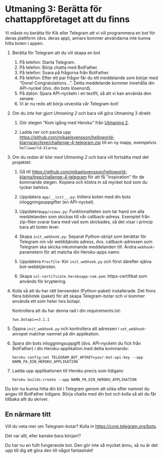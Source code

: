 # Utmaning 3: Berätta för chattappföretaget att du finns
 
Vi måste nu berätta för Kik eller Telegram att vi vill programmera en bot för deras plattform 
(dvs. deras app), annars kommer användarna inte kunna hitta boten i appen.

1.  Berätta för Telegram att du vill skapa en bot

    1.  På telefon: Starta Telegram.
    1.  På telefon: Börja chatta med BotFather.
    1.  På telefon: Svara på frågorna från BotFather.
    1.  På telefon: Efter ett par frågor får du ett meddelande som börjar med “Done! Congratulations…”. 
        Detta meddelande kommer innehålla din API-nyckel (dvs. din bots lösenord).
    1.  På daton: Spara API-nyckeln i en textfil, så att vi kan använda den senare.
    1.  Vi är nu redo att börja utveckla vår Telegram-bot!

1.  Om du _inte har gjort Utmaning 2_ och bara vill göra Utmaning 3 direkt:

    1.  Gör stegen "Kom igång med Heroku" från [Utmaning 2](./challenge-heroku.sv.md).
    
    1.  Ladda ner och packa upp https://github.com/mikaelsvensson/helloworld-klarna/archive/challenge-4-telegram.zip 
        till en ny mapp, exempelvis ```helloworld-klarna```.

1.  Om du _redan är klar med Utmaning 2_ och bara vill fortsätta med det projektet:

    1.  Gå till https://github.com/mikaelsvensson/helloworld-klarna/tree/challenge-4-telegram för att få "inspiration"
        för de kommande stegen. Kopiera och klistra in så mycket kod som du tycker behövs.

    1.  Uppdatera ```app/__init__.py```: Initiera boten med din bots inloggningsuppgifter (en API-nyckel).
    
    1.  Uppdatera```app/views.py```: Funktionaliteten som tar hand om alla meddelanden som skickas till 
        vår callback-adress. Exemplet från zip-filen svarar bara med vad som skickades, så det visar i 
        princip bara att boten lever.
    
    1.  Skapa ```init_webhook.py```: Separat Python-skript som berättar för Telegram om vår webbtjänsts 
        adress, dvs. callback-adressen som Telegram ska skicka inkommande meddelanden till. 
        Ändra ```webhook```-parametern för att matcha din Heroku-apps namn.
    
    1.  Uppdatera ```Procfile```: Kör ```init_webhook.py``` och först därefter själva bot-webbtjänsten.
    
    1.  Skapa ```ssl-certificate.herokuapp-com.pem```: https-certifikat som används för kryptering.

1.  Kolla så att du har rätt beroenden (Python-paket) installerade. Det finns flera bibliotek (paket) för att 
    skapa Telegram-botar och vi kommer använda ett som heter twx.botapi.
    
    Kontrollera att du har denna rad i din requirements.txt:
        
        twx.botapi==3.1.1
 
1.  Öppna ```init_webhook.py``` och kontrollera att adressen i ```set_webhook```-anropet matchar namnet på din applikation.

1.  Spara din bots inloggningsuppgift (dvs. API-nyckeln du fick från BotFather) i din Heroku-applikation med detta kommando:
    
        heroku config:set TELEGRAM_BOT_APIKEY=your-bot-api-key --app NAMN_PA_DIN_HEROKU_APPLIKATION
    
1.  Ladda upp applikationen till Heroku precis som tidigare:
    
        heroku builds:create --app NAMN_PA_DIN_HEROKU_APPLIKATION
 
Du bör nu kunna hitta din bit i Telegram genom att söka efter namnet du angav till BotFather 
tidigare. Börja chatta med din bot och kolla så att du får tillbaka allt du skriver.
​
## En närmare titt

Vill du veta mer om Telegram-botar? Kolla in https://core.telegram.org/bots.

Det var allt, eller kanske bara början!?

Du har nu en fullt fungerande bot. Den gör inte så mycket ännu, så nu är det upp till dig att göra den till något fantastiskt!
